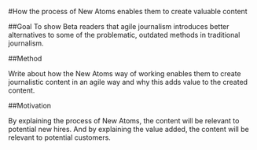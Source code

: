 #How the process of New Atoms enables them to create valuable content

##Goal
To show Beta readers that agile journalism introduces better alternatives to some of the problematic, outdated methods in traditional journalism.

##Method

Write about how the New Atoms way of working enables them to create journalistic content in an agile way and why this adds value to the created content.

##Motivation

By explaining the process of New Atoms, the content will be relevant to potential new hires. And by explaining the value added, the content will be relevant to potential customers.
